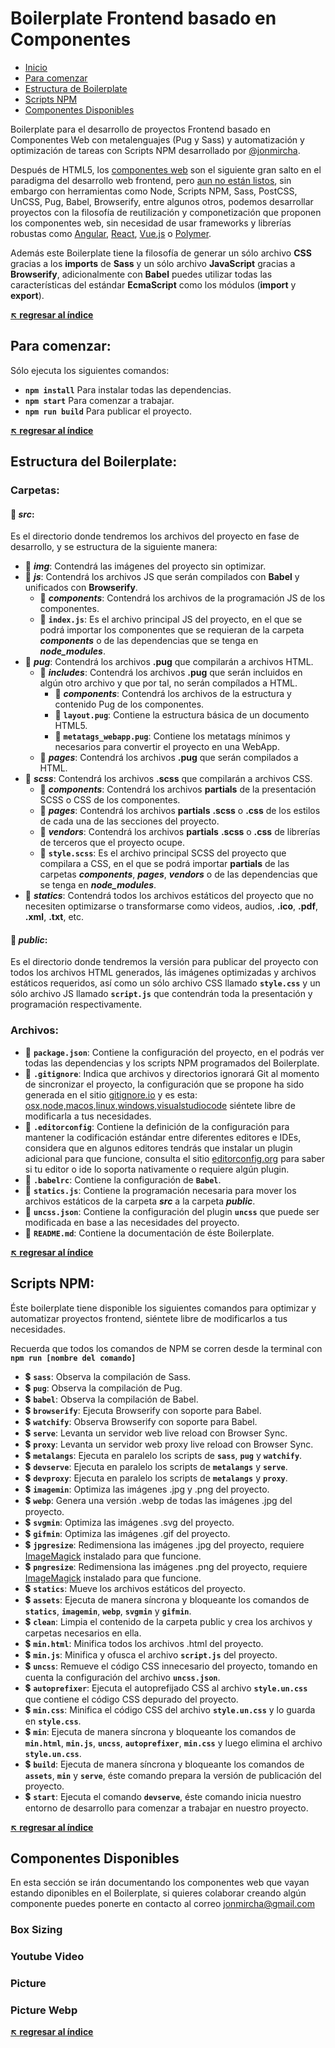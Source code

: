 # Boilerplate Frontend basado en Componentes

* [Inicio](#boilerplate-frontend-basado-en-componentes)
* [Para comenzar](#para-comenzar)
* [Estructura de Boilerplate](#estructura-del-boilerplate)
* [Scripts NPM](#scripts-npm)
* [Componentes Disponibles](#componentes-disponibles)

Boilerplate para el desarrollo de proyectos Frontend basado en Componentes Web con metalenguajes (Pug y Sass) y automatización y optimización de tareas con Scripts NPM desarrollado por [@jonmircha](http://jonmircha.com).

Después de HTML5, los [componentes web](https://www.webcomponents.org/) son el siguiente gran salto en el paradigma del desarrollo web frontend, pero [aun no están listos](http://caniuse.com/#search=components), sin embargo con herramientas como Node, Scripts NPM, Sass, PostCSS, UnCSS, Pug, Babel, Browserify, entre algunos otros, podemos desarrollar proyectos con la filosofía de reutilización y componetización que proponen los componentes web, sin necesidad de usar frameworks y librerías robustas como [Angular](https://angular.io/), [React](https://facebook.github.io/react/), [Vue.js](https://vuejs.org/) o [Polymer](https://www.polymer-project.org/).

Además este Boilerplate tiene la filosofía de generar un sólo archivo **CSS** gracias a los **imports** de **Sass** y un sólo archivo **JavaScript** gracias a **Browserify**, adicionalmente con **Babel** puedes utilizar todas las características del estándar **EcmaScript** como los módulos (**import** y **export**).

**[:arrow_upper_left: regresar al índice](#boilerplate-frontend-basado-en-componentes)**

## Para comenzar:

Sólo ejecuta los siguientes comandos:

* **`npm install`** Para instalar todas las dependencias.
* **`npm start`** Para comenzar a trabajar.
* **`npm run build`** Para publicar el proyecto.

**[:arrow_upper_left: regresar al índice](#boilerplate-frontend-basado-en-componentes)**

## Estructura del Boilerplate:

### Carpetas:

#### :file_folder: ***src***:

Es el directorio donde tendremos los archivos del proyecto en fase de desarrollo, y se estructura de la siguiente manera:

* :file_folder: ***img***: Contendrá las imágenes del proyecto sin optimizar.
* :file_folder: ***js***: Contendrá los archivos JS que serán compilados con **Babel** y unificados con **Browserify**.
  * :file_folder: ***components***: Contendrá los archivos de la programación JS de los componentes.
  * :page_facing_up: **`index.js`**: Es el archivo principal JS del proyecto, en el que se podrá importar los componentes que se requieran de la carpeta ***components*** o de las dependencias que se tenga en ***node_modules***.
* :file_folder: ***pug***: Contendrá los archivos **.pug** que compilarán a archivos HTML.
  * :file_folder: ***includes***: Contendrá los archivos **.pug** que serán incluidos en algún otro archivo y que por tal, no serán compílados a HTML.
    * :file_folder: ***components***: Contendrá los archivos de la estructura y contenido Pug de los componentes.
    * :page_facing_up: **`layout.pug`**: Contiene la estructura básica de un documento HTML5.
    * :page_facing_up: **`metatags_webapp.pug`**: Contiene los metatags mínimos y necesarios para convertir el proyecto en una WebApp.
  * :file_folder: ***pages***: Contendrá los archivos **.pug** que serán compilados a HTML.
* :file_folder: ***scss***: Contendrá los archivos **.scss** que compilarán a archivos CSS.
  * :file_folder: ***components***: Contendrá los archivos **partials** de la presentación SCSS o CSS de los componentes.
  * :file_folder: ***pages***: Contendrá los archivos **partials** **.scss** o **.css** de los estilos de cada una de las secciones del proyecto.
  * :file_folder: ***vendors***: Contendrá los archivos **partials** **.scss** o **.css** de librerías de terceros que el proyecto ocupe.
  * :page_facing_up: **`style.scss`**: Es el archivo principal SCSS del proyecto que compilara a CSS, en el que se podrá importar **partials** de las carpetas ***components***, ***pages***, ***vendors*** o de las dependencias que se tenga en ***node_modules***.
* :file_folder: ***statics***: Contendrá todos los archivos estáticos del proyecto que no necesiten optimizarse o transformarse como videos, audios, **.ico**, **.pdf**, **.xml**, **.txt**, etc.

#### :file_folder: ***public***:

Es el directorio donde tendremos la versión para publicar del proyecto con todos los archivos HTML generados, lás imágenes optimizadas y archivos estáticos requeridos, así como un sólo archivo CSS llamado **`style.css`** y un sólo archivo JS llamado **`script.js`** que contendrán toda la presentación y programación respectivamente.

### Archivos:

* :page_facing_up: **`package.json`**: Contiene la configuración del proyecto, en el podrás ver todas las dependencias y los scripts NPM programados del Boilerplate.
* :page_facing_up: **`.gitignore`**: Indica que archivos y directorios ignorará Git al momento de sincronizar el proyecto, la configuración que se propone ha sido generada en el sitio [gitignore.io](https://www.gitignore.io/) y es esta: [osx,node,macos,linux,windows,visualstudiocode](https://www.gitignore.io/api/osx,node,macos,linux,windows,visualstudiocode) siéntete libre de modificarla a tus necesidades.
* :page_facing_up: **`.editorconfig`**: Contiene la definición de la configuración para mantener la codificación estándar entre diferentes editores e IDEs, considera que en algunos editores tendrás que instalar un plugin adicional para que funcione, consulta el sitio [editorconfig.org](http://editorconfig.org/) para saber si tu editor o ide lo soporta nativamente o requiere algún plugin.
* :page_facing_up: **`.babelrc`**: Contiene la configuración de **`Babel`**.
* :page_facing_up: **`statics.js`**: Contiene la programación necesaria para mover los archivos estáticos de la carpeta ***src*** a la carpeta ***public***.
* :page_facing_up: **`uncss.json`**: Contiene la configuración del plugin **`uncss`** que puede ser modificada en base a las necesidades del proyecto.
* :page_facing_up: **`README.md`**: Contiene la documentación de éste Boilerplate.

**[:arrow_upper_left: regresar al índice](#boilerplate-frontend-basado-en-componentes)**

## Scripts NPM:

Éste boilerplate tiene disponible los siguientes comandos para optimizar y automatizar proyectos frontend, siéntete libre de modificarlos a tus necesidades.

Recuerda que todos los comandos de NPM se corren desde la terminal con **`npm run [nombre del comando]`**

* :heavy_dollar_sign: **`sass`**: Observa la compilación de Sass.
* :heavy_dollar_sign: **`pug`**: Observa la compilación de Pug.
* :heavy_dollar_sign: **`babel`**: Observa la compilación de Babel.
* :heavy_dollar_sign: **`browserify`**: Ejecuta Browserify con soporte para Babel.
* :heavy_dollar_sign: **`watchify`**: Observa Browserify con soporte para Babel.
* :heavy_dollar_sign: **`serve`**: Levanta un servidor web live reload con Browser Sync.
* :heavy_dollar_sign: **`proxy`**: Levanta un servidor web proxy live reload con Browser Sync.
* :heavy_dollar_sign: **`metalangs`**: Ejecuta en paralelo los scripts de **`sass`**, **`pug`** y **`watchify`**.
* :heavy_dollar_sign: **`devserve`**: Ejecuta en paralelo los scripts de **`metalangs`** y **`serve`**.
* :heavy_dollar_sign: **`devproxy`**: Ejecuta en paralelo los scripts de **`metalangs`** y **`proxy`**.
* :heavy_dollar_sign: **`imagemin`**: Optimiza las imágenes .jpg y .png del proyecto.
* :heavy_dollar_sign: **`webp`**: Genera una versión .webp de todas las imágenes .jpg del proyecto.
* :heavy_dollar_sign: **`svgmin`**: Optimiza las imágenes .svg del proyecto.
* :heavy_dollar_sign: **`gifmin`**: Optimiza las imágenes .gif del proyecto.
* :heavy_dollar_sign: **`jpgresize`**: Redimensiona las imágenes .jpg del proyecto, requiere [ImageMagick](http://www.imagemagick.org) instalado para que funcione.
* :heavy_dollar_sign: **`pngresize`**: Redimensiona las imágenes .png del proyecto, requiere [ImageMagick](http://www.imagemagick.org) instalado para que funcione.
* :heavy_dollar_sign: **`statics`**: Mueve los archivos estáticos del proyecto.
* :heavy_dollar_sign: **`assets`**: Ejecuta de manera síncrona y bloqueante los comandos de **`statics`**, **`imagemin`**, **`webp`**, **`svgmin`** y **`gifmin`**.
* :heavy_dollar_sign: **`clean`**: Limpia el contenido de la carpeta public y crea los archivos y carpetas necesarios en ella.
* :heavy_dollar_sign: **`min.html`**: Minifica todos los archivos .html del proyecto.
* :heavy_dollar_sign: **`min.js`**: Minifica y ofusca el archivo **`script.js`** del proyecto.
* :heavy_dollar_sign: **`uncss`**: Remueve el código CSS innecesario del proyecto, tomando en cuenta la configuración del archivo **`uncss.json`**.
* :heavy_dollar_sign: **`autoprefixer`**: Ejecuta el autoprefijado CSS al archivo **`style.un.css`** que contiene el código CSS depurado del proyecto.
* :heavy_dollar_sign: **`min.css`**: Minifica el código CSS del archivo **`style.un.css`** y lo guarda en **`style.css`**.
* :heavy_dollar_sign: **`min`**: Ejecuta de manera síncrona y bloqueante los comandos de **`min.html`**, **`min.js`**, **`uncss`**, **`autoprefixer`**, **`min.css`** y luego elimina el archivo **`style.un.css`**.
* :heavy_dollar_sign: **`build`**: Ejecuta de manera síncrona y bloqueante los comandos de **`assets`**, **`min`** y **`serve`**, éste comando prepara la versión de publicación del proyecto.
* :heavy_dollar_sign: **`start`**: Ejecuta el comando **`devserve`**, éste comando inicia nuestro entorno de desarrollo para comenzar a trabajar en nuestro proyecto.

**[:arrow_upper_left: regresar al índice](#boilerplate-frontend-basado-en-componentes)**

## Componentes Disponibles

En esta sección se irán documentando los componentes web que vayan estando diponibles en el Boilerplate, si quieres colaborar creando algún componente puedes ponerte en contacto al correo jonmircha@gmail.com

### Box Sizing

### Youtube Video

### Picture

### Picture Webp

**[:arrow_upper_left: regresar al índice](#boilerplate-frontend-basado-en-componentes)**